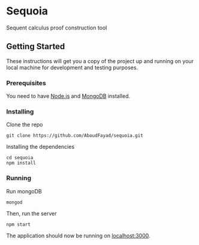 # Sequoia
Sequent calculus proof construction tool

## Getting Started
These instructions will get you a copy of the project up and running on your local machine for development and testing purposes.

### Prerequisites
You need to have [Node.js](http://nodejs.org/) and [MongoDB](https://www.mongodb.com/download-center?jmp=nav) installed.

### Installing

Clone the repo

```
git clone https://github.com/AboudFayad/sequoia.git 
```

Installing the dependencies

```
cd sequoia
npm install
```

### Running

Run mongoDB

```
mongod
```
Then, run the server

```
npm start
```
The application should now be running on [localhost:3000](http://localhost:3000/).